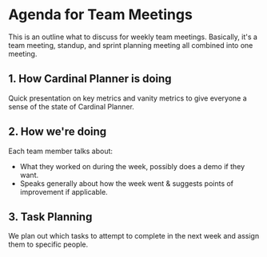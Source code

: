 # Agenda for Team Meetings

This is an outline what to discuss for weekly team meetings. Basically, it's a team meeting, standup, and sprint planning meeting all combined into one meeting.

## 1. How Cardinal Planner is doing

Quick presentation on key metrics and vanity metrics to give everyone a sense of the state of Cardinal Planner.

## 2. How we're doing

Each team member talks about:

- What they worked on during the week, possibly does a demo if they want.
- Speaks generally about how the week went & suggests points of improvement if applicable.

## 3. Task Planning

We plan out which tasks to attempt to complete in the next week and assign them to specific people.